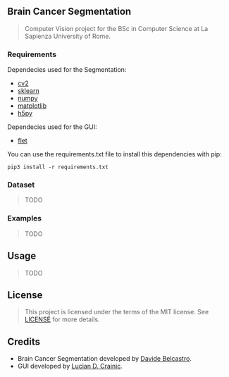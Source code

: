 ## Brain Cancer Segmentation 
> Computer Vision project for the BSc in Computer Science at La Sapienza University of Rome. 

### Requirements 
Dependecies used for the Segmentation:
- [cv2](https://pypi.org/project/opencv-python/)
- [sklearn](https://pypi.org/project/scikit-learn/)
- [numpy](https://pypi.org/project/numpy/)
- [matplotlib](https://pypi.org/project/matplotlib/)
- [h5py](https://pypi.org/project/h5py/)

Dependecies used for the GUI:
- [flet](https://pypi.org/project/flet/)

You can use the requirements.txt file to install this dependencies with pip:
``` 
pip3 install -r requirements.txt
```

### Dataset
> TODO

### Examples
> TODO

## Usage
> TODO

## License
> This project is licensed under the terms of the MIT license. See [LICENSE](LICENSE) for more details.

## Credits
- Brain Cancer Segmentation developed by [Davide Belcastro]().
- GUI developed by [Lucian D. Crainic]().

